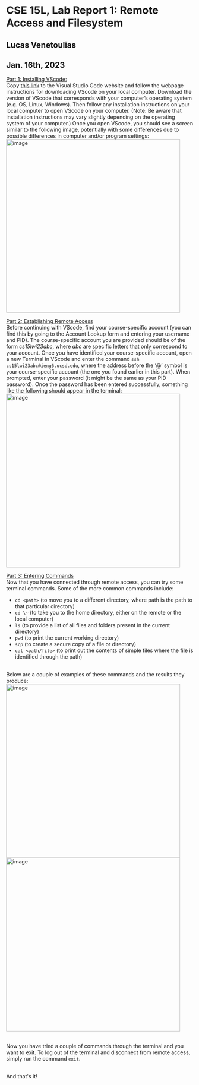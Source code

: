 # CSE 15L, Lab Report 1: Remote Access and Filesystem
## Lucas Venetoulias 
## Jan. 16th, 2023


<ins>Part 1: Installing VScode:</ins>
<br> Copy [this link](https://code.visualstudio.com/) to the Visual Studio Code website and follow the webpage instructions for downloading VScode on your local computer. Download the version of VScode that corresponds with your computer’s operating system (e.g. OS, Linux, Windows).  Then follow any installation instructions on your local computer to open VScode on your computer. (Note: Be aware that installation instructions may vary slightly depending on the operating system of your computer.) Once you open VScode, you should see a screen similar to the following image, potentially with some differences due to possible differences in computer and/or program settings:
<br> <img align="center" width="468" alt="image" src="https://user-images.githubusercontent.com/122565720/212587662-eec670b5-ac34-4759-b720-0b8889b84e9f.png">




<ins>Part 2: Establishing Remote Access</ins>
<br> Before continuing with VScode, find your course-specific account (you can find this by going to the Account Lookup form and entering your username and PID). The course-specific account you are provided should be of the form *cs15lwi23abc*, where *abc* are specific letters that only correspond to your account. Once you have identified your course-specific account, open a new Terminal in VScode and enter the command ```ssh cs15lwi23abc@ieng6.ucsd.edu```, where the address before the ‘@’ symbol is your course-specific account (the one you found earlier in this part). When prompted, enter your password (it might be the same as your PID password). Once the password has been entered successfully, something like the following should appear in the terminal:
<br> <img align="center" width = "468" alt="image" src="https://user-images.githubusercontent.com/122565720/212590595-d868d108-6bd1-4461-9b16-0ac66a7c595b.png">





<ins>Part 3: Entering Commands</ins>
<br> Now that you have connected through remote access, you can try some terminal commands. Some of the more common commands include:
* ```cd <path>``` (to move you to a different directory, where path is the path to that particular directory)
* ```cd \~``` (to take you to the home directory, either on the remote or the local computer)
* ```ls``` (to provide a list of all files and folders present in the current directory)
* ```pwd``` (to print the current working directory)
* ```scp``` (to create a secure copy of a file or directory)
*	```cat <path/file>``` (to print out the contents of simple files where the file is identified through the path)

<br> Below are a couple of examples of these commands and the results they produce:
<img align="center" width="468" alt="image" src="https://user-images.githubusercontent.com/122565720/212591683-a7918750-2626-47c2-a8db-9a08ed261999.png">
<img align="center" width="468" alt="image" src="https://user-images.githubusercontent.com/122565720/212591824-b38182cf-5d1c-4383-9c43-210563295459.png">

<br> Now you have tried a couple of commands through the terminal and you want to exit. To log out of the terminal and disconnect from remote access, simply run the command ```exit```. 

<br>And that's it!






